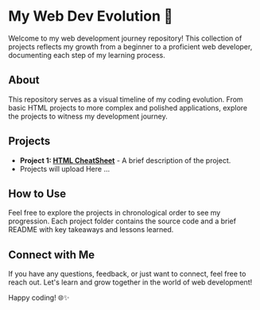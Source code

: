 # My Web Dev Evolution 🚀

Welcome to my web development journey repository! This collection of projects reflects my growth from a beginner to a proficient web developer, documenting each step of my learning process.

## About

This repository serves as a visual timeline of my coding evolution. From basic HTML projects to more complex and polished applications, explore the projects to witness my development journey.

## Projects

- **Project 1: [HTML CheatSheet](./Project-1/cheatsheet.html)** - A brief description of the project.
- Projects will upload Here ...

## How to Use

Feel free to explore the projects in chronological order to see my progression. Each project folder contains the source code and a brief README with key takeaways and lessons learned.

## Connect with Me

If you have any questions, feedback, or just want to connect, feel free to reach out. Let's learn and grow together in the world of web development!

Happy coding! 🌐✨
